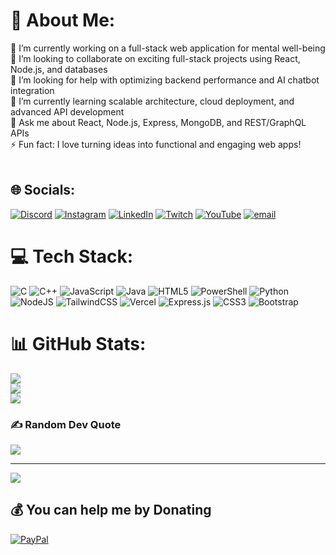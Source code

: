 # 💫 About Me:
🔭 I’m currently working on a full-stack web application for mental well-being<br>👯 I’m looking to collaborate on exciting full-stack projects using React, Node.js, and databases<br>🤝 I’m looking for help with optimizing backend performance and AI chatbot integration<br>🌱 I’m currently learning scalable architecture, cloud deployment, and advanced API development<br>💬 Ask me about React, Node.js, Express, MongoDB, and REST/GraphQL APIs<br>⚡ Fun fact: I love turning ideas into functional and engaging web apps!<br><br>


## 🌐 Socials:
[![Discord](https://img.shields.io/badge/Discord-%237289DA.svg?logo=discord&logoColor=white)](https://discord.gg/https://discord.gg/2Bttm33hqe) [![Instagram](https://img.shields.io/badge/Instagram-%23E4405F.svg?logo=Instagram&logoColor=white)](https://instagram.com/dhore_jayesh) [![LinkedIn](https://img.shields.io/badge/LinkedIn-%230077B5.svg?logo=linkedin&logoColor=white)](https://linkedin.com/in/JayeshDhore) [![Twitch](https://img.shields.io/badge/Twitch-%239146FF.svg?logo=Twitch&logoColor=white)](https://twitch.tv/termnon) [![YouTube](https://img.shields.io/badge/YouTube-%23FF0000.svg?logo=YouTube&logoColor=white)](https://youtube.com/@UCNoMC1ZfQ5D6qcTWMUI624A) [![email](https://img.shields.io/badge/Email-D14836?logo=gmail&logoColor=white)](mailto:jayeshdhore@gmail.com) 

# 💻 Tech Stack:
![C](https://img.shields.io/badge/c-%2300599C.svg?style=for-the-badge&logo=c&logoColor=white) ![C++](https://img.shields.io/badge/c++-%2300599C.svg?style=for-the-badge&logo=c%2B%2B&logoColor=white) ![JavaScript](https://img.shields.io/badge/javascript-%23323330.svg?style=for-the-badge&logo=javascript&logoColor=%23F7DF1E) ![Java](https://img.shields.io/badge/java-%23ED8B00.svg?style=for-the-badge&logo=openjdk&logoColor=white) ![HTML5](https://img.shields.io/badge/html5-%23E34F26.svg?style=for-the-badge&logo=html5&logoColor=white) ![PowerShell](https://img.shields.io/badge/PowerShell-%235391FE.svg?style=for-the-badge&logo=powershell&logoColor=white) ![Python](https://img.shields.io/badge/python-3670A0?style=for-the-badge&logo=python&logoColor=ffdd54) ![NodeJS](https://img.shields.io/badge/node.js-6DA55F?style=for-the-badge&logo=node.js&logoColor=white) ![TailwindCSS](https://img.shields.io/badge/tailwindcss-%2338B2AC.svg?style=for-the-badge&logo=tailwind-css&logoColor=white) ![Vercel](https://img.shields.io/badge/vercel-%23000000.svg?style=for-the-badge&logo=vercel&logoColor=white) ![Express.js](https://img.shields.io/badge/express.js-%23404d59.svg?style=for-the-badge&logo=express&logoColor=%2361DAFB) ![CSS3](https://img.shields.io/badge/css3-%231572B6.svg?style=for-the-badge&logo=css3&logoColor=white) ![Bootstrap](https://img.shields.io/badge/bootstrap-%238511FA.svg?style=for-the-badge&logo=bootstrap&logoColor=white)
# 📊 GitHub Stats:
![](https://github-readme-stats.vercel.app/api?username=jayesh-16&theme=dark&hide_border=false&include_all_commits=false&count_private=false)<br/>
![](https://github-readme-streak-stats.herokuapp.com/?user=jayesh-16&theme=dark&hide_border=false)<br/>
![](https://github-readme-stats.vercel.app/api/top-langs/?username=jayesh-16&theme=dark&hide_border=false&include_all_commits=false&count_private=false&layout=compact)

### ✍️ Random Dev Quote
![](https://quotes-github-readme.vercel.app/api?type=horizontal&theme=radical)

---
[![](https://visitcount.itsvg.in/api?id=jayesh-16&icon=0&color=0)](https://visitcount.itsvg.in)

  ## 💰 You can help me by Donating
  [![PayPal](https://img.shields.io/badge/PayPal-00457C?style=for-the-badge&logo=paypal&logoColor=white)](https://paypal.me/paypal.me/JayeshDhore16) 

  
<!-- Proudly created with GPRM ( https://gprm.itsvg.in ) -->
